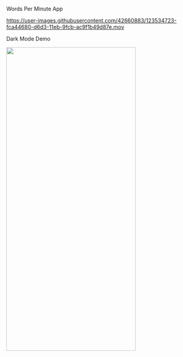 Words Per Minute App


https://user-images.githubusercontent.com/42660883/123534723-fca44680-d6d3-11eb-9fcb-ac9f1b49d87e.mov



Dark Mode Demo

<img src="https://user-images.githubusercontent.com/42660883/123535743-9d960000-d6da-11eb-8125-7cce79b91f0f.gif" width="340" height="800" />



